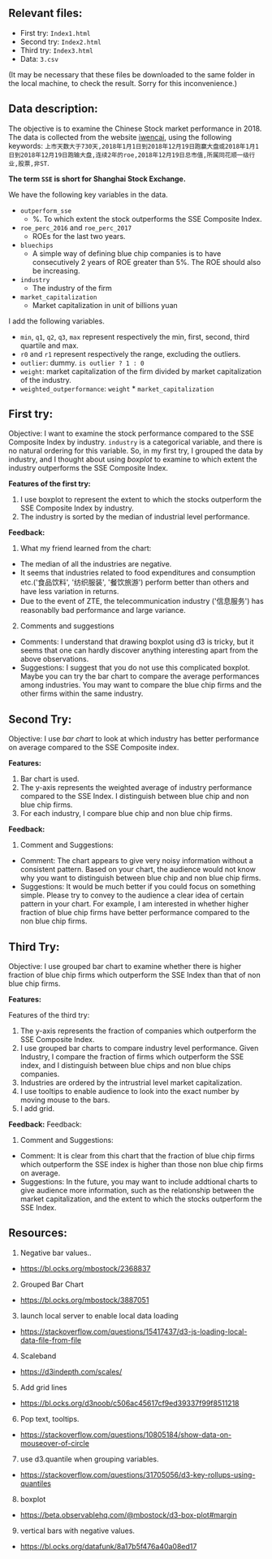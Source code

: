 ## Relevant files:

- First try: `Index1.html`
- Second try: `Index2.html`
- Third try: `Index3.html`
- Data: `3.csv`

(It may be necessary that these files be downloaded to the same folder in the local machine, to check the result. Sorry for this inconvenience.)

## Data description:

The objective is to examine the Chinese Stock market performance in 2018. The data is collected from the website [iwencai](http://www.iwencai.com), using the following keywords: `上市天数大于730天,2018年1月1日到2018年12月19日跑赢大盘或2018年1月1日到2018年12月19日跑输大盘,连续2年的roe,2018年12月19日总市值,所属同花顺一级行业,股票,非ST`.

**The term `SSE` is short for Shanghai Stock Exchange.**

We have the following key variables in the data.
- `outperform_sse` 
  - %. To which extent the stock outperforms the SSE Composite Index.
- `roe_perc_2016` and `roe_perc_2017`
  -  ROEs for the last two years.
- `bluechips`
  - A simple way of defining blue chip companies is to have consecutively 2 years of ROE greater than 5%. The ROE should also be increasing.
- `industry`
  - The industry of the firm
- `market_capitalization`
  - Market capitalization in unit of billions yuan


I add the following variables.
 - `min`, `q1`, `q2`, `q3`, `max` represent respectively the min, first, second, third quartile and max.
 - `r0` and `r1` represent respectively the range, excluding the outliers.
 - `outlier`: dummy. `is outlier ? 1 : 0`
 - `weight`: market capitalization of the firm divided by market capitalization of the industry.
 - `weighted_outperformance`: `weight` * `market_capitalization`

## First try:

Objective: I want to examine the stock performance compared to the SSE Composite Index by industry. `industry` is a categorical variable, and there is no natural ordering for this variable. So, in my first try, I grouped the data by industry, and I thought about using *boxplot* to examine to which extent the industry outperforms the SSE Composite Index.

**Features of the first try:**

1. I use boxplot to represent the extent to which the stocks outperform the SSE Composite Index by industry.
2. The industry is sorted by the median of industrial level performance.

**Feedback:**

1. What my friend learned from the chart: 
  - The median of all the industries are negative.
  - It seems that industries related to food expenditures and consumption etc.('食品饮料', '纺织服装', '餐饮旅游') perform better than others and have less variation in returns. 
  - Due to the event of ZTE, the telecommunication industry ('信息服务') has reasonablly bad performance and large variance.
2. Comments and suggestions
  - Comments: I understand that drawing boxplot using d3 is tricky, but it seems that one can hardly discover  anything interesting apart from the above observations.
  - Suggestions: I suggest that you do not use this complicated boxplot. Maybe you can try the bar chart to compare the average performances among industries. You may want to compare the blue chip firms and the other firms within the same industry.

## Second Try:

Objective: I use *bar chart* to look at which industry has better performance on average compared to the SSE Composite index. 

**Features:**

1. Bar chart is used.
2. The y-axis represents the weighted average of industry performance compared to the SSE Index. I distinguish between blue chip and non blue chip firms.
3. For each industry, I compare blue chip and non blue chip firms.

**Feedback:**

1. Comment and Suggestions:
  - Comment: The chart appears to give very noisy information without a consistent pattern. Based on your chart, the audience would not know why you want to distinguish between blue chip and non blue chip firms. 
  - Suggestions: It would be much better if you could focus on something simple. Please try to convey to the audience a clear idea of certain pattern in your chart. For example, I am interested in whether higher fraction of blue chip firms have better performance compared to the non blue chip firms.

## Third Try:

Objective: I use grouped bar chart to examine whether there is higher fraction of blue chip firms which outperform the SSE Index than that of non blue chip firms. 

**Features:**

Features of the third try:

1. The y-axis represents the fraction of companies which outperform the SSE Composite Index.
2. I use grouped bar charts to compare industry level performance. Given Industry, I compare the fraction of firms which outperform the SSE index, and I distinguish between blue chips and non blue chips companies. 
3. Industries are ordered by the intrustrial level market capitalization.
4. I use tooltips to enable audience to look into the exact number by moving mouse to the bars.
5. I add grid.

**Feedback:**
Feedback:
1. Comment and Suggestions:
  - Comment: It is clear from this chart that the fraction of blue chip firms which outperform the SSE index is higher than those non blue chip firms on average.
  - Suggestions: In the future, you may want to include addtional charts to give audience more information, such as the relationship between the market capitalization, and the extent to which the stocks outperform the SSE Index.



## Resources:
1. Negative bar values..
  - https://bl.ocks.org/mbostock/2368837
2. Grouped Bar Chart
  - https://bl.ocks.org/mbostock/3887051
3. launch local server to enable local data loading
  - https://stackoverflow.com/questions/15417437/d3-js-loading-local-data-file-from-file
4. Scaleband
  - https://d3indepth.com/scales/
5. Add grid lines
  - https://bl.ocks.org/d3noob/c506ac45617cf9ed39337f99f8511218
6. Pop text, tooltips.
  - https://stackoverflow.com/questions/10805184/show-data-on-mouseover-of-circle
7. use d3.quantile when grouping variables.
  - https://stackoverflow.com/questions/31705056/d3-key-rollups-using-quantiles
8. boxplot
  - https://beta.observablehq.com/@mbostock/d3-box-plot#margin
9. vertical bars with negative values.
  - https://bl.ocks.org/datafunk/8a17b5f476a40a08ed17



